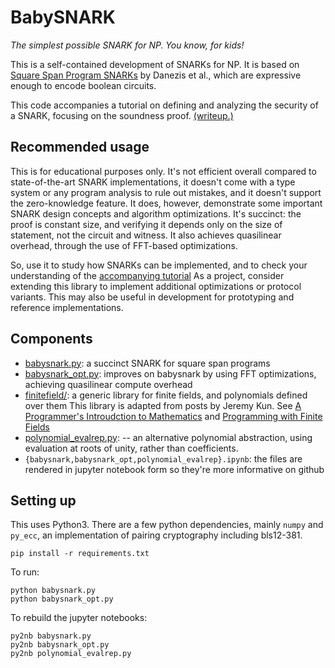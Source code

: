BabySNARK
====
_The simplest possible SNARK for NP. You know, for kids!_

This is a self-contained development of SNARKs for NP. It is based on
[Square Span Program SNARKs](https://eprint.iacr.org/2014/718) by Danezis et al.,
which are expressive enough to encode boolean circuits.

This code accompanies a tutorial on defining and analyzing the security
of a SNARK, focusing on the soundness proof.
[(writeup.)](https://github.com/initc3/babysnark/babysnark.pdf)

Recommended usage
--
This is for educational purposes only.
It's not efficient overall compared to state-of-the-art SNARK implementations, it doesn't come with a type system or any program analysis to rule out mistakes, and it doesn't support the zero-knowledge feature.
It does, however, demonstrate some important SNARK design concepts and algorithm optimizations. It's succinct: the proof is constant size, and verifying it depends only on the size of statement, not the circuit and witness.
It also achieves quasilinear overhead, through the use of FFT-based optimizations.

So, use it to study how SNARKs can be implemented, and to check your understanding of the [accompanying tutorial](https://github.com/initc3/babysnark/babysnark.pdf)
As a project, consider extending this library to implement additional optimizations or protocol variants.
This may also be useful in development for prototyping and reference implementations.

Components
--
 - [babysnark.py](babysnark.py): a succinct SNARK for square span programs
 - [babysnark_opt.py](babysnark_opt.py): improves on babysnark by using FFT optimizations,
     achieving quasilinear compute overhead
 - [finitefield/](finitefield/): a generic library for finite fields, and polynomials defined over them
     This library is adapted from posts by Jeremy Kun.
     See [A Programmer's Introudction to Mathematics](https://github.com/pim-book/programmers-introduction-to-mathematcs)
 and [Programming with Finite Fields](https://jeremykun.com/2014/03/13/programming-with-finite-fields/)
 - [polynomial_evalrep.py](polynomial_evalrep.py):
   -- an alternative polynomial abstraction, using evaluation at roots of unity, rather than coefficients.
 - `{babysnark,babysnark_opt,polynomial_evalrep}.ipynb`: the files are rendered in jupyter notebook form so they're more informative on github


Setting up
--
This uses Python3. There are a few python dependencies, mainly `numpy` and `py_ecc`, an implementation of pairing cryptography including bls12-381.
```
pip install -r requirements.txt
```
To run:
```
python babysnark.py
python babysnark_opt.py
```

To rebuild the jupyter notebooks:
```
py2nb babysnark.py
py2nb babysnark_opt.py
py2nb polynomial_evalrep.py
```